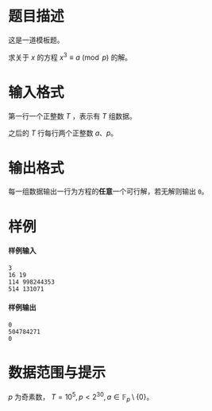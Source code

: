 
# 题目描述

这是一道模板题。

求关于 $x$ 的方程 $x^{3}\equiv a\pmod{p}$ 的解。

# 输入格式

第一行一个正整数 $T$ ，表示有 $T$ 组数据。

之后的 $T$ 行每行两个正整数 $a$、$p$。

# 输出格式

每一组数据输出一行为方程的**任意**一个可行解，若无解则输出 `0`。

# 样例

#### 样例输入
```plain
3
16 19
114 998244353
514 131071
```

#### 样例输出
```plain
0
504784271
0
```

# 数据范围与提示

$p$ 为奇素数， $T=10^{5},p<2^{30},a\in \mathbb{F}_{p}\setminus\{0\}$。

